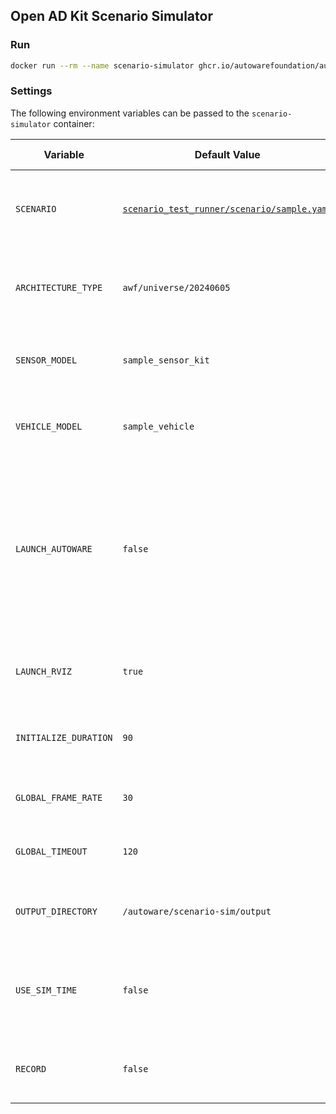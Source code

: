 ## Open AD Kit Scenario Simulator

### Run

```bash
docker run --rm --name scenario-simulator ghcr.io/autowarefoundation/autoware-tools:scenario-simulator
```

### Settings

The following environment variables can be passed to the `scenario-simulator` container:

| Variable              | Default Value                                                                                                                                                   | Possible Values             | Description                                                                                                                                        |
| --------------------- | --------------------------------------------------------------------------------------------------------------------------------------------------------------- | --------------------------- | -------------------------------------------------------------------------------------------------------------------------------------------------- |
| `SCENARIO`            | [`scenario_test_runner/scenario/sample.yaml`](https://github.com/tier4/scenario_simulator_v2/blob/master/test_runner/scenario_test_runner/scenario/sample.yaml) | Any valid path              | The full path to the scenario file inside the container                                                                                            |
| `ARCHITECTURE_TYPE`   | `awf/universe/20240605`                                                                                                                                         | Any valid architecture type | The architecture type to use for the scenario simulation                                                                                           |
| `SENSOR_MODEL`        | `sample_sensor_kit`                                                                                                                                             | Any valid sensor model      | The sensor model to use for the scenario simulation                                                                                                |
| `VEHICLE_MODEL`       | `sample_vehicle`                                                                                                                                                | Any valid vehicle model     | The vehicle model to use for the scenario simulation                                                                                               |
| `LAUNCH_AUTOWARE`     | `false`                                                                                                                                                         | `true`, `false`             | Set to `true` to launch Autoware for standalone scenario simulation. By default, the scenario simulator expects an Autoware running. |
| `LAUNCH_RVIZ`         | `true`                                                                                                                                                          | `true`, `false`             | Set to `true` to launch RViz for the scenario simulation                                                                                                 |
| `INITIALIZE_DURATION` | `90`                                                                                                                                                            | Any positive integer        | The duration to initialize the scenario simulation                                                                                                 |
| `GLOBAL_FRAME_RATE`   | `30`                                                                                                                                                            | Any positive integer        | The frame rate of the scenario simulation                                                                                                          |
| `GLOBAL_TIMEOUT`      | `120`                                                                                                                                                           | Any positive integer        | The timeout of the scenario simulation                                                                                                             |
| `OUTPUT_DIRECTORY`    | `/autoware/scenario-sim/output`                                                                                                                                 | Any valid path              | The directory to save the simulation results                                                                                                       |
| `USE_SIM_TIME`        | `false`                                                                                                                                                         | `true`, `false`             | Whether to use simulation time instead of system time                                                                                              |
| `RECORD`              | `false`                                                                                                                                                         | `true`, `false`             | Whether to record the scenario simulation rosbag                                                                                                   |
